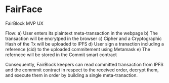 # FairFace

FairBlock MVP UX

Flow:
a) User enters its plaintext meta-transaction in the webpage
b) The transaction will be encrytped in the browser
c) Cipher and a Cryptographic Hash of the Tx will be uploaded to IPFS
d) User sign a tranaction including a reference (cid) to the uploaded commitement using Metamask
e) The refernece will be stored in the Commit smart contract

Consequently, FairBlock keepers can read committed transaction from IPFS and the commmit contract in respect to the received order, decrypt them, and execute them in order by building a single meta-tranaction.

